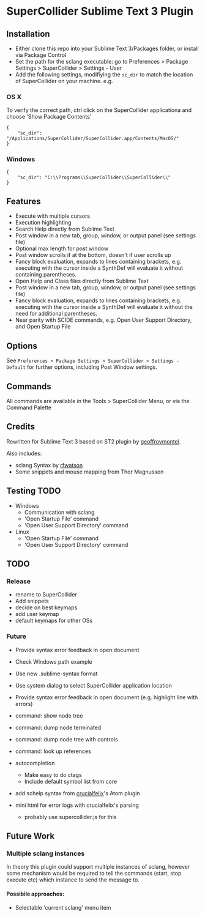 # SuperCollider Sublime Text 3 Plugin

## Installation

- Either clone this repo into your Sublime Text 3/Packages folder, or install via Package Control
- Set the path for the sclang executable: go to Preferences > Package Settings > SuperCollider > Settings - User
- Add the following settings, modifiying the `sc_dir` to match the location of SuperCollider on your machine. e.g. 

### OS X
To verify the correct path, ctrl click on the SuperCollider applicationa and choose 'Show Package Contents'
```
{
    "sc_dir": "/Applications/SuperCollider/SuperCollider.app/Contents/MacOS/"
}
```

### Windows
```
{
    "sc_dir": "C:\\Programs\\SuperCollider\\SuperCollider\\"
}
```

## Features

- Execute with multiple cursors
- Execution highlighting
- Search Help directly from Sublime Text
- Post window in a new tab, group, window, or output panel (see settings file)
- Optional max length for post window
- Post window scrolls if at the bottom, doesn't if user scrolls up
- Fancy block evaluation, expands to lines containing brackets, e.g. executing with the cursor inside a SynthDef will evaluate it without containing parentheses.
- Open Help and Class files directly from Sublime Text
- Post window in a new tab, group, window, or output panel (see settings file)
- Fancy block evaluation, expands to lines containing brackets, e.g. executing with the cursor inside a SynthDef will evaluate it without the need for additional parentheses.
- Near parity with SCIDE commands, e.g. Open User Support Directory, and Open Startup File

## Options

See `Preferences > Package Settings > SuperCollider > Settings - Default` for further options, including Post Window settings.

## Commands

All commands are available in the Tools > SuperCollider Menu, or via the Command Palette

## Credits

Rewritten for Sublime Text 3 based on ST2 plugin by [geoffroymontel](https://github.com/geoffroymontel/supercollider-package-for-sublime-text).

Also includes:
- sclang Syntax by [rfwatson](https://github.com/rfwatson/supercollider-tmbundle)
- Some snippets and mouse mapping from Thor Magnusson

## Testing TODO

- Windows
    - Communication with sclang
    - 'Open Startup File' command
    - 'Open User Support Directory' command
- Linux
    - 'Open Startup File' command
    - 'Open User Support Directory' command

## TODO

### Release
- rename to SuperCollider
- Add snippets
- decide on best keymaps
- add user keymap
- default keymaps for other OSs

### Future
- Provide syntax error feedback in open document
- Check Windows path example

- Use new .sublime-syntax format
- Use system dialog to select SuperCollider application location
- Provide syntax error feedback in open document (e.g. highlight line with errors)
- command: show node tree
- command: dump node terminated
- command: dump node tree with controls
- command: look up references
- autocompletion
    - Make easy to do ctags
    - Include default symbol list from core
- add schelp syntax from [crucialfelix](https://github.com/crucialfelix)'s Atom plugin
- mini html for error logs with crucialfelix's parsing
    + probably use supercollider.js for this

## Future Work

### Multiple sclang instances

In theory this plugin could support multiple instances of sclang, however some
mechanism would be required to tell the commands (start, stop execute etc) which
instance to send the message to.

#### Possibile approaches:

- Selectable 'current sclang' menu item
